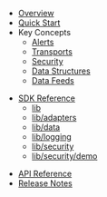 * [Overview](/content/product_overview)
* [Quick Start](/content/quick_start)
* Key Concepts
	* [Alerts](/content/concepts/alerts)
	* [Transports](/content/concepts/transports)
	* [Security](/content/concepts/security)
	* [Data Structures](/content/concepts/data_structures)
	* [Data Feeds](/content/concepts/data_feeds)
<!-- sdk_open -->
* [SDK Reference](/content/sdk_reference)
	* [lib](/content/sdk/lib)
	* [lib/adapters](/content/sdk/lib-adapters)
	* [lib/data](/content/sdk/lib-data)
	* [lib/logging](/content/sdk/lib-logging)
	* [lib/security](/content/sdk/lib-security)
	* [lib/security/demo](/content/sdk/lib-security-demo)
<!-- sdk_close -->
* [API Reference](/content/api_reference)
* [Release Notes](/content/release_notes)

